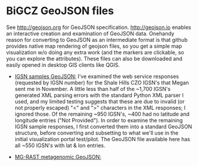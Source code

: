 BiGCZ GeoJSON files
====================================

See http://geojson.org for GeoJSON specification. http://geojson.io enables an interactive creation and examination of GeoJSON data. Onehandy reason for converting to GeoJSON as an intermediate format is that github provides native map rendering of geojson files, so you get a simple map visualization w/o doing any extra work (and the markers are clickable, so you can explore the attributes). These files can also be downloaded and easily opened in desktop GIS clients like QGIS.

* [IGSN samples GeoJSON:](https://github.com/emiliom/mapdata/blob/master/igsn_czoshalehills_validresp_fc.geojson) I've examined the web service responses (requested by IGSN number) for the Shale Hills CZO IGSN's that Megan sent me in November. A little less than half of the ~1,700 IGSN's generated XML parsing errors with the standard Python XML parser I used, and my limited testing suggests that these are due to invalid (or not properly escaped) "<" and ">" characters in the XML responses; I ignored those. Of the remaining ~950 IGSN's, ~400 had no latitude and longitude entries ("Not Provided"). In order to examine the remaining IGSN sample responses, I first converted them into a standard GeoJSON structure, before converting and subsetting to what we'll use in the initial visualization portal test/pilot. The GeoJSON file available here has all ~550 IGSN's with lat & lon entries.

* [MG-RAST metagenomic GeoJSON:](https://github.com/emiliom/mapdata/blob/master/mgrast_usa1_fc.geojson)
